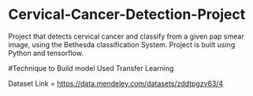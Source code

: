 # Cervical-Cancer-Detection-Project
Project that detects cervical cancer and classify from a given pap smear image, using the Bethesda classification System. Project is built using Python and tensorflow. 

#Technique to Build model
Used Transfer Learning 

Dataset Link = https://data.mendeley.com/datasets/zddtpgzv63/4
